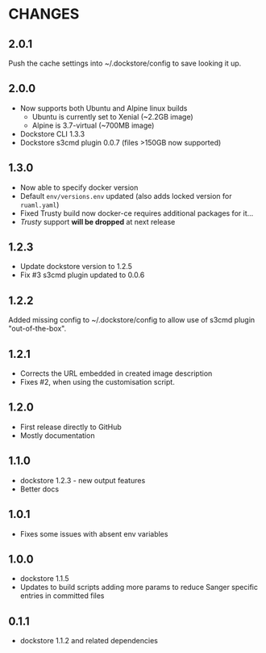 # CHANGES

## 2.0.1

Push the cache settings into ~/.dockstore/config to save looking it up.

## 2.0.0

* Now supports both Ubuntu and Alpine linux builds
  * Ubuntu is currently set to Xenial (~2.2GB image)
  * Alpine is 3.7-virtual (~700MB image)
* Dockstore CLI 1.3.3
* Dockstore s3cmd plugin 0.0.7 (files >150GB now supported)

## 1.3.0

* Now able to specify docker version
* Default `env/versions.env` updated (also adds locked version for `ruaml.yaml`)
* Fixed Trusty build now docker-ce requires additional packages for it...
* _Trusty_ support __will be dropped__ at next release

## 1.2.3

* Update dockstore version to 1.2.5
* Fix #3 s3cmd plugin updated to 0.0.6

## 1.2.2

Added missing config to ~/.dockstore/config to allow use of s3cmd plugin "out-of-the-box".

## 1.2.1

* Corrects the URL embedded in created image description
* Fixes #2, when using the customisation script.

## 1.2.0

* First release directly to GitHub
* Mostly documentation

## 1.1.0

* dockstore 1.2.3 - new output features
* Better docs

## 1.0.1

* Fixes some issues with absent env variables

## 1.0.0

* dockstore 1.1.5
* Updates to build scripts adding more params to reduce Sanger specific entries in committed files

## 0.1.1

* dockstore 1.1.2 and related dependencies

